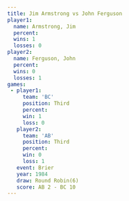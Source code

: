 ```yaml
---
title: Jim Armstrong vs John Ferguson
player1:              
  name: Armstrong, Jim
  percent:            
  wins: 1             
  losses: 0           
player2:              
  name: Ferguson, John
  percent:            
  wins: 0             
  losses: 1           
games:
 - player1:         
     team: 'BC'     
     position: Third
     percent:       
     win: 1         
     loss: 0        
   player2:         
     team: 'AB'     
     position: Third
     percent:       
     win: 0         
     loss: 1        
   event: Brier        
   year: 1984          
   draw: Round Robin(6)
   score: AB 2 - BC 10 
---
```

